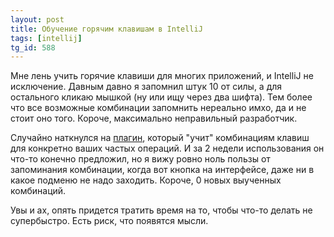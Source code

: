 ```yaml
---
layout: post
title: Обучение горячим клавишам в IntelliJ
tags: [intellij]
tg_id: 588
---
```

Мне лень учить горячие клавиши для многих приложений, и IntelliJ не исключение. Давным давно я запомнил штук 10 от силы, а для остального кликаю мышкой (ну или ищу через два шифта). Тем более что все возможные комбинации запомнить нереально имхо, да и не стоит оно того. Короче, максимально неправильный разработчик.

Случайно наткнулся на [плагин](https://plugins.jetbrains.com/plugin/9792-key-promoter-x), который "учит" комбинациям клавиш для конкретно ваших частых операций. И за 2 недели использования он что-то конечно предложил, но я вижу ровно ноль пользы от запоминания комбинации, когда вот кнопка на интерфейсе, даже ни в какое подменю не надо заходить. Короче, 0 новых выученных комбинаций. 

Увы и ах, опять придется тратить время на то, чтобы что-то делать не супербыстро. Есть риск, что появятся мысли.
